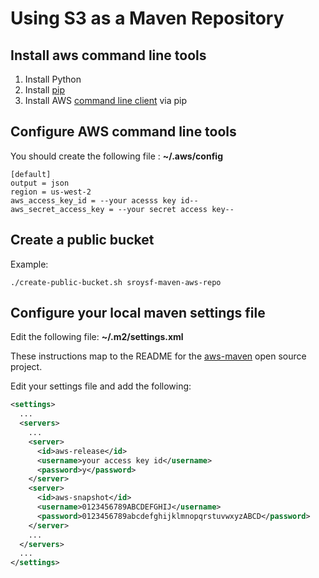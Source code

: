 # Using S3 as a Maven Repository

## Install aws command line tools

1. Install Python
2. Install [pip](http://pip.readthedocs.org/en/latest/installing.html)
3. Install AWS [command line client](http://aws.amazon.com/cli/) via pip

## Configure AWS command line tools

You should create the following file : **~/.aws/config**
```
[default]
output = json
region = us-west-2
aws_access_key_id = --your acesss key id--
aws_secret_access_key = --your secret access key--
```

## Create a public bucket

Example:

    ./create-public-bucket.sh sroysf-maven-aws-repo

## Configure your local maven settings file

Edit the following file:  **~/.m2/settings.xml**

These instructions map to the README for the [aws-maven](https://github.com/spring-projects/aws-maven) open source project.

Edit your settings file and add the following:

```xml
<settings>
  ...
  <servers>
    ...
    <server>
      <id>aws-release</id>
      <username>your access key id</username>
      <password>y</password>
    </server>
    <server>
      <id>aws-snapshot</id>
      <username>0123456789ABCDEFGHIJ</username>
      <password>0123456789abcdefghijklmnopqrstuvwxyzABCD</password>
    </server>
    ...
  </servers>
  ...
</settings>
```
